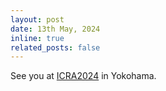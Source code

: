 ```yaml
---
layout: post
date: 13th May, 2024
inline: true
related_posts: false
---
```


See you at [ICRA2024](https://2024.ieee-icra.org/) in Yokohama.
